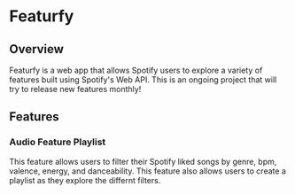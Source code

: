 # Featurfy

## Overview
Featurfy is a web app that allows Spotify users to explore a variety of features built using Spotify's Web API. This is an ongoing project that will try to release new features monthly!


## Features
### Audio Feature Playlist
This feature allows users to filter their Spotify liked songs by genre, bpm, valence, energy, and danceability. This feature also allows users to create a playlist as they explore the differnt filters. 
